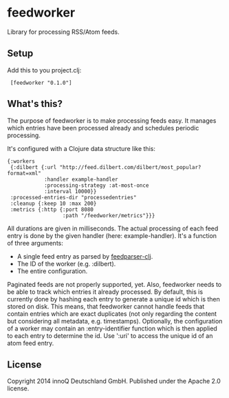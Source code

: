# feedworker

Library for processing RSS/Atom feeds.

## Setup

Add this to you project.clj:

     [feedworker "0.1.0"]

## What's this?

The purpose of feedworker is to make processing feeds easy. It manages which entries have been processed already and schedules periodic processing.

It's configured with a Clojure data structure like this:

    {:workers
     {:dilbert {:url "http://feed.dilbert.com/dilbert/most_popular?format=xml"
                :handler example-handler
                :processing-strategy :at-most-once
                :interval 10000}}
     :processed-entries-dir "processedentries"
     :cleanup {:keep 10 :max 200}
     :metrics {:http {:port 8080
                      :path "/feedworker/metrics"}}}

All durations are given in milliseconds. The actual processing of each feed entry is done by the given handler (here: example-handler). It's a function of three arguments:

* A single feed entry as parsed by [feedparser-clj](https://github.com/scsibug/feedparser-clj).
* The ID of the worker (e.g. :dilbert).
* The entire configuration.

Paginated feeds are not properly supported, yet. Also, feedworker needs to be able to track which entries it already processed. By default, this is currently done by hashing each entry to generate a unique id which is then stored on disk. This means, that feedworker cannot handle feeds that contain entries which are exact duplicates (not only regarding the content but considering all metadata, e.g. timestamps). Optionally, the configuration of a worker may contain an :entry-identifier function which is then applied to each entry to determine the id. Use ':uri' to access the unique id of an atom feed entry.

## License

Copyright 2014 innoQ Deutschland GmbH. Published under the Apache 2.0 license.
